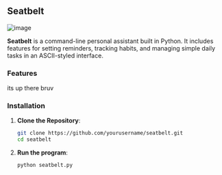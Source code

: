 ## Seatbelt

![image](https://github.com/user-attachments/assets/b970253a-8078-4341-a6d8-32cdebfba0ff)



**Seatbelt** is a command-line personal assistant built in Python. It includes features for setting reminders, tracking habits, and managing simple daily tasks in an ASCII-styled interface.

### Features

its up there bruv

### Installation

1. **Clone the Repository**:
   ```bash
   git clone https://github.com/yourusername/seatbelt.git
   cd seatbelt

2. **Run the program**:
   ```bash
   python seatbelt.py

